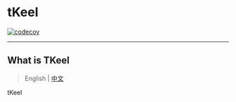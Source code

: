 # tKeel

[![codecov](https://codecov.io/gh/xujielong/demo/branch/master/graph/badge.svg?token=MR6NSOHHA9)](https://codecov.io/gh/xujielong/demo)


----

## What is TKeel

> English | [中文](README_zh.md)

tKeel

